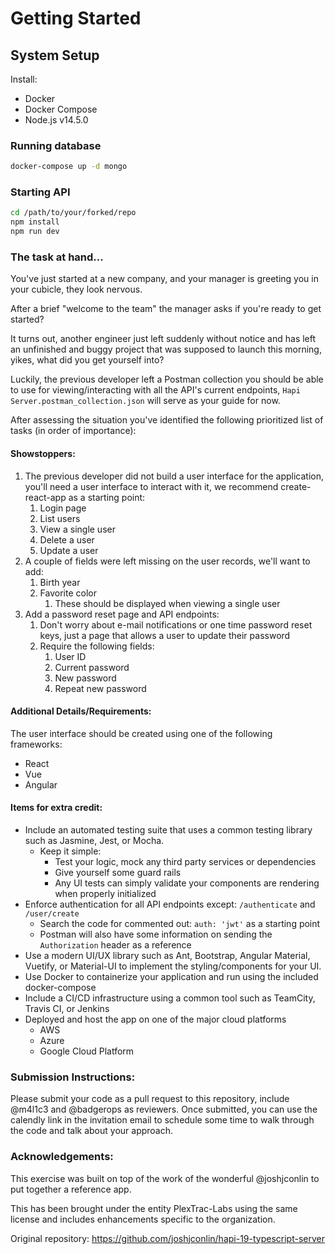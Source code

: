 # Getting Started

## System Setup

Install:

- Docker
- Docker Compose
- Node.js v14.5.0

### Running database

```bash
docker-compose up -d mongo
```

### Starting API

```bash
cd /path/to/your/forked/repo
npm install
npm run dev
```

### The task at hand...

You've just started at a new company, and your manager is greeting you in your cubicle, they look nervous.

After a brief "welcome to the team" the manager asks if you're ready to get started?

It turns out, another engineer just left suddenly without notice and has left an unfinished and buggy project that was supposed to launch this morning, yikes, what did you get yourself into?

Luckily, the previous developer left a Postman collection you should be able to use for viewing/interacting with all the API's current endpoints, `Hapi Server.postman_collection.json` will serve as your guide for now.

After assessing the situation you've identified the following prioritized list of tasks (in order of importance):

#### Showstoppers:

1. The previous developer did not build a user interface for the application, you'll need a user interface to interact with it, we recommend create-react-app as a starting point:
   1. Login page
   2. List users
   3. View a single user
   4. Delete a user
   5. Update a user
2. A couple of fields were left missing on the user records, we'll want to add:
   1. Birth year
   2. Favorite color
      1. These should be displayed when viewing a single user
3. Add a password reset page and API endpoints:
   1. Don't worry about e-mail notifications or one time password reset keys, just a page that allows a user to update their password
   2. Require the following fields:
      1. User ID
      2. Current password
      3. New password
      4. Repeat new password

#### Additional Details/Requirements:

The user interface should be created using one of the following frameworks:

- React
- Vue
- Angular

#### Items for extra credit:

- Include an automated testing suite that uses a common testing library such as Jasmine, Jest, or Mocha.
  - Keep it simple:
    - Test your logic, mock any third party services or dependencies
    - Give yourself some guard rails
    - Any UI tests can simply validate your components are rendering when properly initialized
- Enforce authentication for all API endpoints except: `/authenticate` and `/user/create`
  - Search the code for commented out: `auth: 'jwt'` as a starting point
  - Postman will also have some information on sending the `Authorization` header as a reference
- Use a modern UI/UX library such as Ant, Bootstrap, Angular Material, Vuetify, or Material-UI to implement the styling/components for your UI.
- Use Docker to containerize your application and run using the included docker-compose
- Include a CI/CD infrastructure using a common tool such as TeamCity, Travis CI, or Jenkins
- Deployed and host the app on one of the major cloud platforms
  - AWS
  - Azure
  - Google Cloud Platform

### Submission Instructions:

Please submit your code as a pull request to this repository, include @m4l1c3 and @badgerops as reviewers. Once submitted, you can use the calendly link in the invitation email to schedule some time to walk through the code and talk about your approach.

### Acknowledgements:

This exercise was built on top of the work of the wonderful @joshjconlin to put together a reference app.

This has been brought under the entity PlexTrac-Labs using the same license and includes enhancements specific to the organization.

Original repository: https://github.com/joshjconlin/hapi-19-typescript-server
